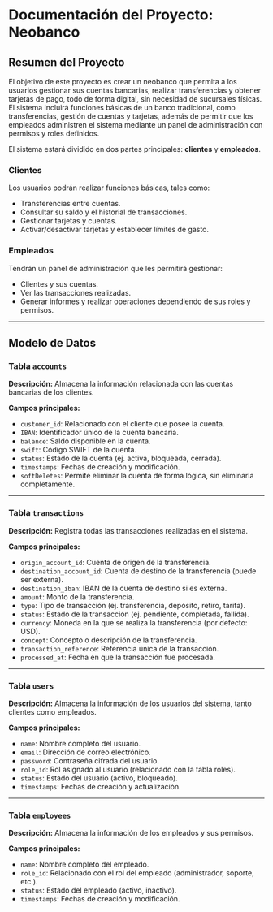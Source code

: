 # Documentación del Proyecto: Neobanco

## Resumen del Proyecto

El objetivo de este proyecto es crear un neobanco que permita a los usuarios gestionar sus cuentas bancarias, realizar transferencias y obtener tarjetas de pago, todo de forma digital, sin necesidad de sucursales físicas. El sistema incluirá funciones básicas de un banco tradicional, como transferencias, gestión de cuentas y tarjetas, además de permitir que los empleados administren el sistema mediante un panel de administración con permisos y roles definidos.

El sistema estará dividido en dos partes principales: **clientes** y **empleados**.

### Clientes
Los usuarios podrán realizar funciones básicas, tales como:
- Transferencias entre cuentas.
- Consultar su saldo y el historial de transacciones.
- Gestionar tarjetas y cuentas.
- Activar/desactivar tarjetas y establecer límites de gasto.

### Empleados
Tendrán un panel de administración que les permitirá gestionar:
- Clientes y sus cuentas.
- Ver las transacciones realizadas.
- Generar informes y realizar operaciones dependiendo de sus roles y permisos.

---

## Modelo de Datos

### Tabla `accounts`
**Descripción:** Almacena la información relacionada con las cuentas bancarias de los clientes.

**Campos principales:**
- `customer_id`: Relacionado con el cliente que posee la cuenta.
- `IBAN`: Identificador único de la cuenta bancaria.
- `balance`: Saldo disponible en la cuenta.
- `swift`: Código SWIFT de la cuenta.
- `status`: Estado de la cuenta (ej. activa, bloqueada, cerrada).
- `timestamps`: Fechas de creación y modificación.
- `softDeletes`: Permite eliminar la cuenta de forma lógica, sin eliminarla completamente.

---

### Tabla `transactions`
**Descripción:** Registra todas las transacciones realizadas en el sistema.

**Campos principales:**
- `origin_account_id`: Cuenta de origen de la transferencia.
- `destination_account_id`: Cuenta de destino de la transferencia (puede ser externa).
- `destination_iban`: IBAN de la cuenta de destino si es externa.
- `amount`: Monto de la transferencia.
- `type`: Tipo de transacción (ej. transferencia, depósito, retiro, tarifa).
- `status`: Estado de la transacción (ej. pendiente, completada, fallida).
- `currency`: Moneda en la que se realiza la transferencia (por defecto: USD).
- `concept`: Concepto o descripción de la transferencia.
- `transaction_reference`: Referencia única de la transacción.
- `processed_at`: Fecha en que la transacción fue procesada.

---

### Tabla `users`
**Descripción:** Almacena la información de los usuarios del sistema, tanto clientes como empleados.

**Campos principales:**
- `name`: Nombre completo del usuario.
- `email`: Dirección de correo electrónico.
- `password`: Contraseña cifrada del usuario.
- `role_id`: Rol asignado al usuario (relacionado con la tabla roles).
- `status`: Estado del usuario (activo, bloqueado).
- `timestamps`: Fechas de creación y actualización.

---

### Tabla `employees`
**Descripción:** Almacena la información de los empleados y sus permisos.

**Campos principales:**
- `name`: Nombre completo del empleado.
- `role_id`: Relacionado con el rol del empleado (administrador, soporte, etc.).
- `status`: Estado del empleado (activo, inactivo).
- `timestamps`: Fechas de creación y modificación.